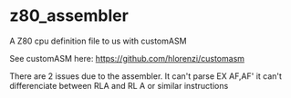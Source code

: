 # z80_assembler
A Z80 cpu definition file to us with customASM

See customASM here: https://github.com/hlorenzi/customasm

There are 2 issues due to the assembler.
It can't parse EX AF,AF'
it can't differenciate between RLA and RL A or similar instructions

